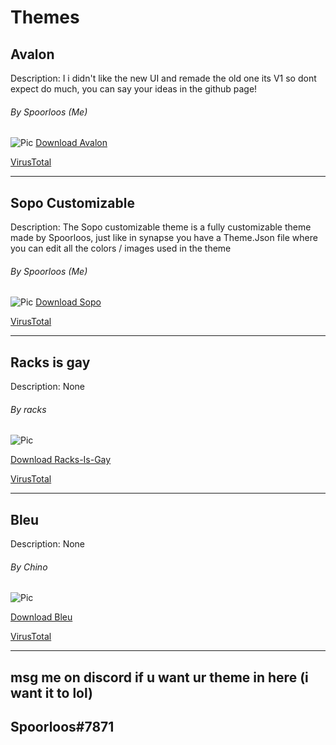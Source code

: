 # Themes
## Avalon
Description: I i didn't like the new UI and remade the old one
its V1 so dont expect do much, you can say your ideas in the
github page! 
###### By Spoorloos (Me)
![Pic](https://cdn.discordapp.com/attachments/651997885751230483/692046129541546124/Naamloos.png)
<a href="https://github.com/SpoorloosYT/SirHurtThemes/releases/tag/Avalon" aria-label="Click to download theme!">Download Avalon</a>

<a href="https://www.virustotal.com/gui/file/cb253134ad07ef7ebf118bdbd46300405956aff5d191487ee579c31005aafe0b/detection" aria-label="Click to go to virustotal!">VirusTotal</a>

<hr>

## Sopo Customizable
Description: The Sopo customizable theme is a fully customizable theme made by Spoorloos,
just like in synapse you have a Theme.Json file where you can edit all the 
colors / images used in the theme
###### By Spoorloos (Me)
![Pic](https://i.imgur.com/lriyTuG.png)
<a href="https://github.com/SpoorloosYT/SirHurtThemes/releases/tag/Sopo" aria-label="Click to download theme!">Download Sopo</a>

<a href="https://www.virustotal.com/gui/file/6c36c5ed6739e915c79f51aa6cd42f3551e1a579a98d09dfd866e1facf9081e3/detection" aria-label="Click to go to virustotal!">VirusTotal</a>

<hr>

## Racks is gay
Description: None
###### By racks
![Pic](https://end-your.life/f7eCAf2cf1cf2B78.png)

<a href="https://cdn.discordapp.com/attachments/651997885751230483/695191144832696320/racks_is_gay.zip" aria-label="Click to download theme!">Download Racks-Is-Gay</a>

<a href="https://www.virustotal.com/gui/file/91ffe9c1ec5f0fa951ef798c0def4aa497db8d663b5c4172e4f66b7637ca1e2f/detection" aria-label="Click to go to virustotal!">VirusTotal</a>

<hr>

## Bleu
Description: None
###### By Chino
![Pic](https://cdn.discordapp.com/attachments/651997885751230483/689140265746694222/unknown.png)

<a href="https://mega.nz/#!euRHyS4Y!uuowz3UFu05GrSDKuxj9knToo6__jeWbiLNZEgwSeig" aria-label="Click to download theme!">Download Bleu</a>

<a href="https://www.virustotal.com/gui/file/43b1c82ca2d3379bf010af3ebb2753d551bcd08a7cb897e2d6e943ec90933f06/detection" aria-label="Click to go to virustotal!">VirusTotal</a>

<hr>

## msg me on discord if u want ur theme in here (i want it to lol)
## Spoorloos#7871
